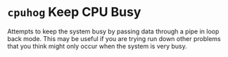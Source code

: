 # `cpuhog` Keep CPU Busy

Attempts to keep the system busy by passing data through a pipe in loop
back mode. This may be useful if you are trying run down other problems
that you think might only occur when the system is very busy.
